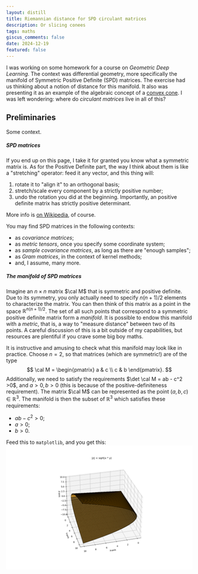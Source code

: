 ```yaml
---
layout: distill
title: Riemannian distance for SPD circulant matrices
description: Or slicing conees
tags: maths
giscus_comments: false
date: 2024-12-19
featured: false
---
```


I was working on some homework for a course on *Geometric Deep Learning*.
The context was differential geometry, more specifically the manifold of Symmetric Positive Definite (SPD) matrices.
The exercise had us thinking about a notion of distance for this manifold.
It also was presenting it as an example of the algebraic concept of a [convex cone](https://en.wikipedia.org/wiki/Convex_cone).
I was left wondering: where do *circulant matrices* live in all of this?

## Preliminaries
Some context.

##### SPD matrices
If you end up on this page, I take it for granted you know what a symmetric matrix is.
As for the Positive Definite part, the way I think about them is like a "stretching" operator: feed it any vector, and this thing will:
1. rotate it to "align it" to an orthogonal basis;
2. stretch/scale every component by a strictly positive number;
3. undo the rotation you did at the beginning.
Importantly, an positive definite matrix has strictly positive determinant.

More info is [on Wikipedia](https://en.wikipedia.org/wiki/Definite_matrix), of course.

You may find SPD matrices in the following contexts:
* as *covariance matrices*;
* as *metric tensors*, once you specify some coordinate system;
* as *sample covariance matrices*, as long as there are "enough samples";
* as *Gram matrices*, in the context of kernel methods;
* and, I assume, many more.

##### The manifold of SPD matrices
Imagine an $n\times n$ matrix $\cal M$ that is symmetric and positive definite.
Due to its symmetry, you only actually need to specify $n(n+1)/2$ elements to characterize the matrix.
You can then think of this matrix as a point in the space $\mathbb{R}^{n(n+1)/2}$.
The set of all such points that correspond to a symmetric positive definite matrix form a *manifold*.
It is possible to endow this manifold with a *metric*, that is, a way to "measure distance" between two of its points.
A careful discussion of this is a bit outside of my capabilities, but resources are plentiful if you crave some big boy maths.

It is instructive and amusing to check what this manifold may look like in practice.
Choose $n=2$, so that matrices (which are symmetric!) are of the type
$$
\cal M = \begin{pmatrix}
    a & c \\
    c & b
    \end{pmatrix}.
$$
Additionally, we need to satisfy the requirements $\det \cal M = ab - c^2 >0$, and $a>0, b>0$ (this is because of the positive-definiteness requirement).
The matrix $\cal M$ can be represented as the point $(a, b, c)\in \mathbb{R}^3$.
The manifold is then the subset of $\mathbb{R}^3$ which satisfies these requirements:
* $ab -c^2>0$;
* $a>0$;
* $b>0$.

Feed this to `matplotlib`, and you get this: ![The convex cone structure for a 2D SPD matrix.](/assets/img/posts/circulant_distance/cone.png)
